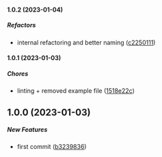 #### 1.0.2 (2023-01-04)

##### Refactors

*  internal refactoring and better naming ([c2250111](https://github.com/Cadienvan/force-return/commit/c2250111187f5c9d066fbf28205cecd9565c0a9b))

#### 1.0.1 (2023-01-03)

##### Chores

*  linting + removed example file ([1518e22c](https://github.com/Cadienvan/force-return/commit/1518e22c699be674ce86cb298bb48a340b9309c0))

## 1.0.0 (2023-01-03)

##### New Features

*  first commit ([b3239836](https://github.com/Cadienvan/force-return/commit/b323983699a914f54afd0144302c519b281e3745))

